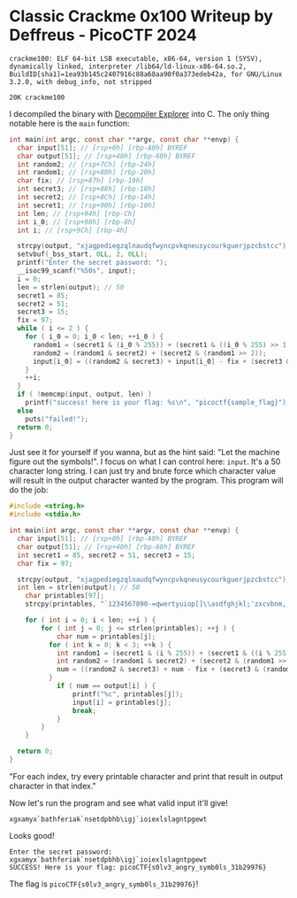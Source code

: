 # Classic Crackme 0x100 Writeup by Deffreus - PicoCTF 2024

```$ file crackme100
crackme100: ELF 64-bit LSB executable, x86-64, version 1 (SYSV), dynamically linked, interpreter /lib64/ld-linux-x86-64.so.2, BuildID[sha1]=1ea93b145c2407916c88a68aa90f0a373edeb42a, for GNU/Linux 3.2.0, with debug_info, not stripped
```
```$ du -h crackme100
20K	crackme100
```

I decompiled the binary with [Decompiler Explorer](https://dogbolt.org/?id=2243297e-b27d-491f-a938-b198c2592853#Hex-Rays=160) into C. The only thing notable here is the `main` function:

```crackme100.c
int main(int argc, const char **argv, const char **envp) {
  char input[51]; // [rsp+0h] [rbp-A0h] BYREF
  char output[51]; // [rsp+40h] [rbp-60h] BYREF
  int random2; // [rsp+7Ch] [rbp-24h]
  int random1; // [rsp+80h] [rbp-20h]
  char fix; // [rsp+87h] [rbp-19h]
  int secret3; // [rsp+88h] [rbp-18h]
  int secret2; // [rsp+8Ch] [rbp-14h]
  int secret1; // [rsp+90h] [rbp-10h]
  int len; // [rsp+94h] [rbp-Ch]
  int i_0; // [rsp+98h] [rbp-8h]
  int i; // [rsp+9Ch] [rbp-4h]

  strcpy(output, "xjagpediegzqlnaudqfwyncpvkqneusycourkguerjpzcbstcc");
  setvbuf(_bss_start, 0LL, 2, 0LL);
  printf("Enter the secret password: ");
  __isoc99_scanf("%50s", input);
  i = 0;
  len = strlen(output); // 50
  secret1 = 85;
  secret2 = 51;
  secret3 = 15;
  fix = 97;
  while ( i <= 2 ) {
    for ( i_0 = 0; i_0 < len; ++i_0 ) {
      random1 = (secret1 & (i_0 % 255)) + (secret1 & ((i_0 % 255) >> 1));
      random2 = (random1 & secret2) + (secret2 & (random1 >> 2));
      input[i_0] = ((random2 & secret3) + input[i_0] - fix + (secret3 & (random2 >> 4))) % 26 + fix;
    }
    ++i;
  }
  if ( !memcmp(input, output, len) )
    printf("success! here is your flag: %s\n", "picoctf{sample_flag}");
  else
    puts("failed!");
  return 0;
}
```

Just see it for yourself if you wanna, but as the hint said: "Let the machine figure out the symbols!".
I focus on what I can control here: `input`.
It's a 50 character long string.
I can just try and brute force which character value will result in the output character wanted by the program.
This program will do the job:

```solve.c
#include <string.h>
#include <stdio.h>

int main(int argc, const char **argv, const char **envp) {
  char input[51]; // [rsp+0h] [rbp-A0h] BYREF
  char output[51]; // [rsp+40h] [rbp-60h] BYREF
  int secret1 = 85, secret2 = 51, secret3 = 15;
  char fix = 97;

  strcpy(output, "xjagpediegzqlnaudqfwyncpvkqneusycourkguerjpzcbstcc");
  int len = strlen(output); // 50
	char printables[97];
	strcpy(printables, "`1234567890-=qwertyuiop[]\\asdfghjkl;'zxcvbnm,./~!@#$%^&*()_+QWERTYUIOP{}|ASDFGHJKL:\"ZXCVBNM<>?");

	for ( int i = 0; i < len; ++i ) {
		for ( int j = 0; j <= strlen(printables); ++j ) {
			char num = printables[j];
		  for ( int k = 0; k < 3; ++k ) {
		    int random1 = (secret1 & (i % 255)) + (secret1 & ((i % 255) >> 1));
		    int random2 = (random1 & secret2) + (secret2 & (random1 >> 2));
		    num = ((random2 & secret3) + num - fix + (secret3 & (random2 >> 4))) % 26 + fix;
		  }
			if ( num == output[i] ) {
				printf("%c", printables[j]);
				input[i] = printables[j];
				break;
			}
		}
	}

  return 0;
}
```

"For each index, try every printable character and print that result in output character in that index."

Now let's run the program and see what valid input it'll give!

```$ rgcc solve.c 
xgxamyx`bathferiak`nsetdpbhb\igj`ioiexlslagntpgewt
```

Looks good!

```$ nc titan.picoctf.net 59248
Enter the secret password: xgxamyx`bathferiak`nsetdpbhb\igj`ioiexlslagntpgewt
SUCCESS! Here is your flag: picoCTF{s0lv3_angry_symb0ls_31b29976}
```

The flag is `picoCTF{s0lv3_angry_symb0ls_31b29976}`!
